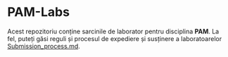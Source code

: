 # PAM-Labs

Acest repozitoriu conține sarcinile de laborator pentru disciplina **PAM**. La fel, puteți găsi reguli și procesul de expediere și susținere a laboratoarelor [Submission_process.md](Submission_process.md).

